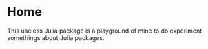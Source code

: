 # Home

This useless Julia package is a playground of mine to do experiment somethings about Julia packages.
